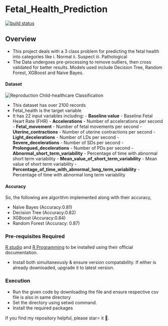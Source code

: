 # Fetal_Health_Prediction
<a href="https://circleci.com/gh/badges/shields/tree/master">
<img src="https://img.shields.io/circleci/project/github/badges/shields/master" alt="build status">
</a>

## Overview
- This project deals with a  3 class problem for predicting the fetal health into categories like
i.	Normal
ii.	Suspect
iii.	Pathological
- The Data undergoes pre-processing to remove outliers, then cross validated for better results. Models used include Decision Tree, Random Forest, XGBoost and Naive Bayes.

#### Dataset 
![Reproduction Child-healthcare Classification](https://www.kaggle.com/datasets/gauravduttakiit/reproductive-childhealthcare-classification)
- This dataset has over 2100 records
- Fetal_health is the target variable
- It has 22 input variables including:
        - **Baseline value** - Baseline Fetal Heart Rate (FHR)
        - **Accelerations** - Number of accelerations per second
        - **Fetal_movement** - Number of fetal movements per second
        - **Uterine_contractions** - Number of uterine contractions per second
        - **Light_decelerations** - Number of LDs per second
        - **Severe_decelerations** - Number of SDs per second
        - **Prolongued_decelerations** - Number of PDs per second
        - **Abnormal_short_term_variability** - Percentage of time with abnormal short term variability
        - **Mean_value_of_short_term_variability** - Mean value of short term variability
        - **Percentage_of_time_with_abnormal_long_term_variability** - Percentage of time with abnormal long term variability

#### Accuracy
 So, the following are algorithm implemented along with their accuracy, 
- Naïve Bayes (Accuracy:0.81)
- Decision Tree (Accuracy:0.82)
- XGBoost (Accuracy:0.84)
- Random Forest (Accuracy: 0.87)



### Pre-requisites Required
[R studio](https://posit.co/downloads/)  and [R Programming](https://cran.r-project.org/bin/windows/base/) to be installed using their official documentation.
- Install both simultaneously & ensure version compatability. If either is already downloaded, upgrade it to latest version.
  
### Execution
- Run the given code by downloading the file and ensure respective csv file is also in same directory
- Set the directory using setwd command.
- Install the required packages

If you find my repository helpful, please star⭐ it 🌟.
